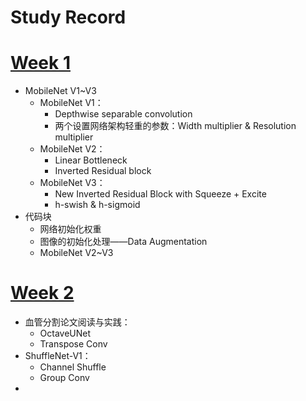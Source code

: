# Study Record
# [Week 1](Week_1/README.md)

- MobileNet V1~V3 
  - MobileNet V1：
    - Depthwise separable convolution
    - 两个设置网络架构轻重的参数：Width multiplier & Resolution multiplier
  - MobileNet V2：
    - Linear Bottleneck
    - Inverted Residual block
  - MobileNet V3：
    - New Inverted Residual Block with Squeeze + Excite
    - h-swish & h-sigmoid
- 代码块
  - 网络初始化权重
  - 图像的初始化处理——Data Augmentation
  - MobileNet V2~V3

# [Week 2](Week_2/README.md)

- 血管分割论文阅读与实践：
  - OctaveUNet
  - Transpose Conv
- ShuffleNet-V1：
  - Channel Shuffle
  - Group Conv
- 

